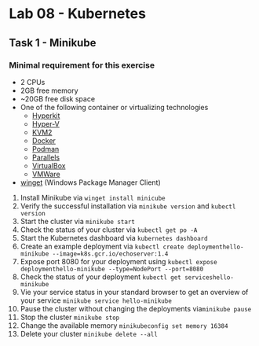 # Lab 08 - Kubernetes 
## Task 1 - Minikube 

### Minimal requirement for this exercise 
* 2 CPUs 
* 2GB free memory 
* ~20GB free disk space
* One of the following container or virtualizing technologies
   * [Hyperkit](https://minikube.sigs.k8s.io/docs/drivers/hyperkit/)
   * [Hyper-V](https://minikube.sigs.k8s.io/docs/drivers/hyperv/)
   * [KVM2](https://minikube.sigs.k8s.io/docs/drivers/kvm2/)
    * [Docker](https://minikube.sigs.k8s.io/docs/drivers/docker/)
    * [Podman](https://minikube.sigs.k8s.io/docs/drivers/podman/) 
    * [Parallels](https://minikube.sigs.k8s.io/docs/drivers/parallels/)
    * [VirtualBox](https://minikube.sigs.k8s.io/docs/drivers/virtualbox/)
    * [VMWare](https://minikube.sigs.k8s.io/docs/drivers/vmware/)
* [winget](https://github.com/microsoft/winget-cli) (Windows Package Manager Client) 

1. Install Minikube via `winget install minicube`
2. Verify the successful installation via `minikube version` and `kubectl version`
3. Start the cluster via `minikube start` 
4. Check the status of your cluster via  `kubectl get po -A`
5. Start the Kubernetes dashboard via `kubernetes dashboard`
6. Create an example deployment via `kubectl create deploymenthello-minikube --image=k8s.gcr.io/echoserver:1.4`
7. Expose port 8080 for your deployment using `kubectl expose deploymenthello-minikube --type=NodePort --port=8080`
8. Check the status of your deployment `kubectl get serviceshello-minikube`
9. Vie your service status in your standard browser to get an overview of your service `minikube service hello-minikube`
10. Pause the cluster without changing the deployments via`minikube pause`
11. Stop the cluster `minikube stop`
12. Change the available memory  `minikubeconfig set memory 16384`
13. Delete your cluster `minikube delete --all` 

